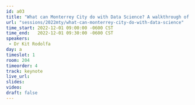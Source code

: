 ```yaml
---
id: a03
title: "What can Monterrey City do with Data Science? A walkthrough of DSaPP success cases"
url: "sessions/2022mty/what-can-monterrey-city-do-with-data-science"
time_start: 2022-12-01 09:00:00 -0600 CST
time_end:   2022-12-01 09:30:00 -0600 CST
speakers:
 - Dr Kit Rodolfa
day: a
timeslot: 1
room: 204
timeorder: 4
track: keynote
live_url: 
slides: 
video: 
draft: false
---
```


